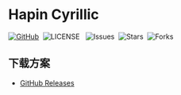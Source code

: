 # Hapin Cyrillic

[![GitHub](https://img.shields.io/badge/GtHub-hapin--cyrillic-lightgrey)](https://github.com/ha-pin/hapin-cyrillic)&nbsp;
![LICENSE](https://img.shields.io/github/license/ha-pin/hapin-cyrillic) &nbsp;
![Issues](https://img.shields.io/github/issues/ha-pin/hapin-cyrillic)&nbsp;
![Stars](https://img.shields.io/github/stars/ha-pin/hapin-cyrillic)&nbsp;
![Forks](https://img.shields.io/github/forks/ha-pin/hapin-cyrillic)

## 下载方案

- [GitHub Releases](https://github.com/ha-pin/hapin-cyrillic/releases)
